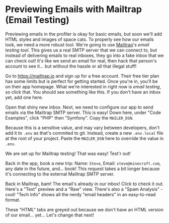 # Previewing Emails with Mailtrap (Email Testing)

Previewing emails in the profiler is okay for basic emails, but soon we'll
add HTML styles and images of space cats. To properly see how our emails look,
we need a more robust tool. We're going to use [Mailtrap](https://mailtrap.io/)'s
*email testing tool*. This gives us a real SMTP
server that we can connect to, but instead of delivering emails to real inboxes,
they go into a fake inbox that we can check out! It's like we send an email for real,
then hack that person's account to see it... but without the hassle
or all that illegal stuff!

Go to https://mailtrap.io and sign up for a free account. Their free tier plan
has some limits but is perfect for getting started. Once you're in, you'll
be on their app homepage. What we're interested in right now is *email testing*,
so click that. You should see something like this. If you don't have an inbox yet,
add one here.

Open that shiny new inbox. Next, we need to configure our app to send emails via
the Mailtrap SMTP server. This is easy! Down here, under "Code Examples", click
"PHP" then "Symfony". Copy the `MAILER_DSN`.

Because this is a sensitive value, and may vary between developers, don't
add it to `.env` as that's commited to git. Instead, create a new `.env.local`
file at the root of your project. Paste the `MAILER_DSN` here to override the
value in `.env`.

We are set up for Mailtrap testing! That was easy! Test'r out!

Back in the app, book a new trip: Name: `Steve`, Email: `steve@minecraft.com`, any
date in the future, and... book! This request takes a bit longer because
it's connecting to the external Mailtrap SMTP server.

Back in Mailtrap, bam! The email's already in our inbox! Click to check it out. Here's
a "Text" preview and a "Raw" view. There's also a "Spam Analysis" - cool! "Tech Info"
shows all the nerdy "email headers" in an easy-to-read format.

These "HTML" tabs are greyed out because we don't have an HTML version of our email...
yet... Let's change that next!
